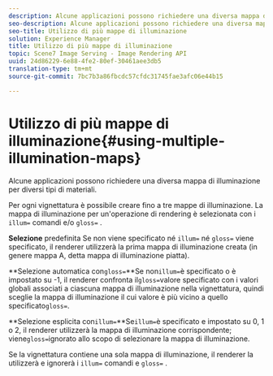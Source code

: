 ```yaml
---
description: Alcune applicazioni possono richiedere una diversa mappa di illuminazione per diversi tipi di materiali.
seo-description: Alcune applicazioni possono richiedere una diversa mappa di illuminazione per diversi tipi di materiali.
seo-title: Utilizzo di più mappe di illuminazione
solution: Experience Manager
title: Utilizzo di più mappe di illuminazione
topic: Scene7 Image Serving - Image Rendering API
uuid: 24d86229-6e88-4fe2-80ef-30461aee3db5
translation-type: tm+mt
source-git-commit: 7bc7b3a86fbcdc57cfdc31745fae3afc06e44b15

---
```



# Utilizzo di più mappe di illuminazione{#using-multiple-illumination-maps}

Alcune applicazioni possono richiedere una diversa mappa di illuminazione per diversi tipi di materiali.

Per ogni vignettatura è possibile creare fino a tre mappe di illuminazione. La mappa di illuminazione per un&#39;operazione di rendering è selezionata con i `illum=` comandi e/o `gloss=` .

**Selezione** predefinita Se non viene specificato né `illum=` né `gloss=` viene specificato, il renderer utilizzerà la prima mappa di illuminazione creata (in genere mappa A, detta mappa di illuminazione piatta).

**Selezione automatica con`gloss=`**Se non`illum=`è specificato o è impostato su -1, il renderer confronta il`gloss=`valore specificato con i valori globali associati a ciascuna mappa di illuminazione nella vignettatura, quindi sceglie la mappa di illuminazione il cui valore è più vicino a quello specificato`gloss=`.

**Selezione esplicita con`illum=`**Se`illum=`è specificato e impostato su 0, 1 o 2, il renderer utilizzerà la mappa di illuminazione corrispondente; viene`gloss=`ignorato allo scopo di selezionare la mappa di illuminazione.

Se la vignettatura contiene una sola mappa di illuminazione, il renderer la utilizzerà e ignorerà i `illum=` comandi e `gloss=` .
